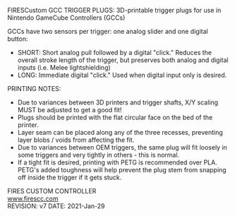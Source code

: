 FIRESCustom GCC TRIGGER PLUGS:
3D-printable trigger plugs for use in Nintendo GameCube Controllers (GCCs)

GCCs have two sensors per trigger: one analog slider and one digital button:  
- SHORT: Short analog pull followed by a digital "click." Reduces the overall stroke length of the trigger, but preserves both analog and digital inputs (i.e. Melee lightshielding)
- LONG: Immediate digital "click." Used when digital input only is desired.

PRINTING NOTES:  
- Due to variances between 3D printers and trigger shafts, X/Y scaling MUST be adjusted to get a good fit!  
- Plugs should be printed with the flat circular face on the bed of the printer.
- Layer seam can be placed along any of the three recesses, preventing layer blobs / voids from affecting the fit.  
- Due to variances between OEM triggers, the same plug will fit loosely in some triggers and very tightly in others - this is normal.  
- If a tight fit is desired, printing with PETG is recommended over PLA. PETG's added toughness will help prevent the plug stem from snapping off inside the trigger if it gets stuck.

FIRES CUSTOM CONTROLLER  
www.firescc.com  
REVISION: v7 
DATE: 2021-Jan-29
